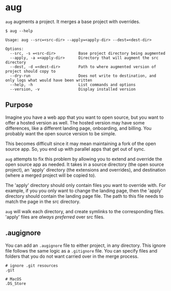 # aug

`aug` augments a project. It merges a base project with overrides.

```
$ aug --help

Usage: aug --src=<src-dir> --apply=<apply-dir> --dest=<dest-dir>

Options:
  --src, -s =<src-dir>          Base project directory being augmented
  --apply, -a =<apply-dir>      Directory that will augment the src directory
  --dest, -d =<dest-dir>        Path to where augmented version of project should copy to
  --dry-run                     Does not write to destination, and only logs what would have been written
  --help, -h                    List commands and options
  --version, -v                 Display installed version
```

## Purpose

Imagine you have a web app that you want to open source, but you want to offer a hosted version as well. The hosted version may have some differences, like a different landing page, onboarding, and billing. You probably want the open source version to be simple.

This becomes difficult since it may mean maintaining a fork of the open source app. So, you end up with parallel apps that get out of sync.

`aug` attempts to fix this problem by allowing you to extend and override the open source app as needed. It takes in a source directory (the open source project), an 'apply' directory (the extensions and overrides), and destination (where a merged project will be copied to).

The 'apply' directory should only contain files you want to override with. For example, if you you only want to change the landing page, then the 'apply' directory should contain the landing page file. The path to this file needs to match the page in the src directory.

`aug` will walk each directory, and create symlinks to the corresponding files. 'apply' files are *always preferred* over src files.

## .augignore

You can add an `.augignore` file to either project, in any directory. This ignore file follows the same logic as a `.gitignore` file. You can specify files and folders that you do not want carried over in the merge process.


```
# ignore .git resources
.git

# MacOS
.DS_Store
```
